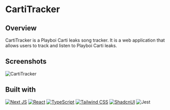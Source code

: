 # CartiTracker

## Overview

CartiTracker is a Playboi Carti leaks song tracker. It is a web application that allows users to track and listen to Playboi Carti leaks.

## Screenshots

![CartiTracker](https://github.com/user-attachments/assets/ca4dbfdd-cea4-473a-b591-05709fb16be2)

## Built with

[![Next JS](https://img.shields.io/badge/Next-black?style=for-the-badge&logo=next.js&logoColor=white)](https://nextjs.org/)
[![React](https://img.shields.io/badge/react-%2320232a.svg?style=for-the-badge&logo=react&logoColor=%2361DAFB)](https://reactjs.org/)
[![TypeScript](https://img.shields.io/badge/typescript-%23007ACC.svg?style=for-the-badge&logo=typescript&logoColor=white)](https://www.typescriptlang.org/)
[![Tailwind CSS](https://img.shields.io/badge/tailwindcss-%2338B2AC.svg?style=for-the-badge&logo=tailwind-css&logoColor=white)](https://tailwindcss.com/)
[![ShadcnUI](https://img.shields.io/badge/shadcn%2Fui-000?style=for-the-badge&logo=shadcnui&logoColor=fff)](https://ui.shadcn.com/)
![Jest](https://img.shields.io/badge/-jest-%23C21325?style=for-the-badge&logo=jest&logoColor=white)
